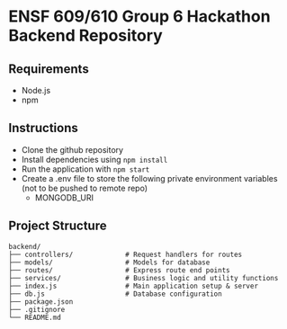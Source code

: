# ENSF 609/610 Group 6 Hackathon Backend Repository

## Requirements
- Node.js
- npm

## Instructions
 - Clone the github repository
 - Install dependencies using `npm install`
 - Run the application with `npm start`
 - Create a .env file to store the following private environment variables (not to be pushed to remote repo)
    -  MONGODB_URI

 ## Project Structure
```
backend/
├── controllers/             # Request handlers for routes
├── models/                  # Models for database
├── routes/                  # Express route end points
├── services/                # Business logic and utility functions
├── index.js                 # Main application setup & server
├── db.js                    # Database configuration  
├── package.json
├── .gitignore            
└── README.md
```        
